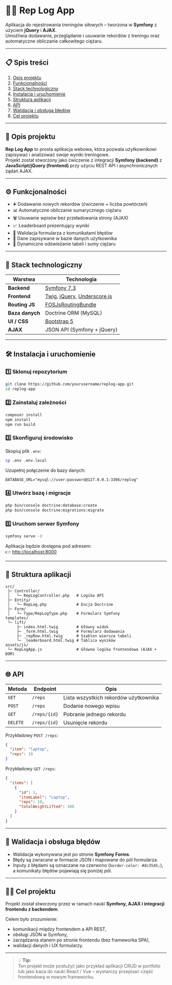 # 🏋️‍♂️ Rep Log App

Aplikacja do rejestrowania treningów siłowych – tworzona w **Symfony** z użyciem **jQuery** i **AJAX**.  
Umożliwia dodawanie, przeglądanie i usuwanie rekordów z treningu oraz automatyczne obliczanie całkowitego ciężaru.

---

## 📋 Spis treści

1. [Opis projektu](#-opis-projektu)
2. [Funkcjonalności](#-funkcjonalności)
3. [Stack technologiczny](#-stack-technologiczny)
4. [Instalacja i uruchomienie](#️-instalacja-i-uruchomienie)
5. [Struktura aplikacji](#-struktura-aplikacji)
6. [API](#-api)
7. [Walidacja i obsługa błędów](#-walidacja-i-obsługa-błędów)
8. [Cel projektu](#-autor-i-cel-projektu)


---

## 🧠 Opis projektu

**Rep Log App** to prosta aplikacja webowa, która pozwala użytkownikowi zapisywać i analizować swoje wyniki treningowe.  
Projekt został stworzony jako ćwiczenie z integracji **Symfony (backend)** z **JavaScript/jQuery (frontend)** przy użyciu REST API i asynchronicznych żądań AJAX.

---

## ⚙️ Funkcjonalności

- ➕ Dodawanie nowych rekordów (ćwiczenie + liczba powtórzeń)
- 📊 Automatyczne obliczanie sumarycznego ciężaru
- 🗑️ Usuwanie wpisów bez przeładowania strony (AJAX)
- 📈 Leaderboard prezentujący wyniki
- 🚨 Walidacja formularza z komunikatami błędów
- 💾 Dane zapisywane w bazie danych użytkownika
- 🔄 Dynamiczne odświeżanie tabeli i sumy ciężaru

---

## 🧩 Stack technologiczny

| Warstwa | Technologia                                                                                                 |
|----------|-------------------------------------------------------------------------------------------------------------|
| **Backend** | [Symfony 7.3](https://symfony.com/)                                                                        |
| **Frontend** | [Twig](https://twig.symfony.com/), [jQuery](https://jquery.com/), [Underscore.js](https://underscorejs.org/) |
| **Routing JS** | [FOSJsRoutingBundle](https://github.com/FriendsOfSymfony/FOSJsRoutingBundle)                                |
| **Baza danych** | Doctrine ORM (MySQL)                                                                   |
| **UI / CSS** | [Bootstrap 5](https://getbootstrap.com/)                                                                    |
| **AJAX** | JSON API (Symfony + jQuery)                                                                                 |

---

## 🛠️ Instalacja i uruchomienie

### 1️⃣ Sklonuj repozytorium
```bash
git clone https://github.com/yourusername/replog-app.git
cd replog-app
```

### 2️⃣ Zainstaluj zależności
```bash
composer install
npm install
npm run build
```

### 3️⃣ Skonfiguruj środowisko
Skopiuj plik `.env`:
```bash
cp .env .env.local
```

Uzupełnij połączenie do bazy danych:
```
DATABASE_URL="mysql://user:password@127.0.0.1:3306/replog"
```

### 4️⃣ Utwórz bazę i migracje
```bash
php bin/console doctrine:database:create
php bin/console doctrine:migrations:migrate
```

### 5️⃣ Uruchom serwer Symfony
```bash
symfony serve -d
```

Aplikacja będzie dostępna pod adresem:  
👉 [http://localhost:8000](http://localhost:8000)

---

## 🧱 Struktura aplikacji

```
src/
 ├─ Controller/
 │   └─ RepLogController.php   # Logika API
 ├─ Entity/
 │   └─ RepLog.php             # Encja Doctrine
 ├─ Form/
 │   └─ Type/RepLogType.php    # Formularz Symfony
templates/
 └─ lift/
     ├─ index.html.twig        # Główny widok
     ├─ _form.html.twig        # Formularz dodawania
     ├─ _repRow.html.twig      # Szablon wiersza tabeli
     └─ _leaderboard.html.twig # Tablica wyników
assets/js/
 └─ RepLogApp.js               # Główna logika frontendowa (AJAX + DOM)
```

---

## 🌐 API

| Metoda | Endpoint | Opis |
|--------|-----------|------|
| `GET` | `/reps` | Lista wszystkich rekordów użytkownika |
| `POST` | `/reps` | Dodanie nowego wpisu |
| `GET` | `/reps/{id}` | Pobranie jednego rekordu |
| `DELETE` | `/reps/{id}` | Usunięcie rekordu |

Przykładowy `POST /reps`:
```json
{
  "item": "laptop",
  "reps": 10
}
```

Przykładowy `GET /reps`:
```json
{
  "items": [
    {
      "id": 1,
      "itemLabel": "Laptop",
      "reps": 10,
      "totalWeightLifted": 300
    }
  ]
}
```

---

## 🚨 Walidacja i obsługa błędów

- Walidacja wykonywana jest po stronie **Symfony Forms**.
- Błędy są zwracane w formacie JSON i mapowane do pól formularza.
- Inputy z błędami są oznaczane na czerwono (`border-color: #dc3545;`), a komunikaty błędów pojawiają się poniżej pól.

---

## 👨‍💻 Cel projektu

Projekt został stworzony przez w ramach nauki **Symfony, AJAX i integracji frontendu z backendem**.

Celem było zrozumienie:
- komunikacji między frontendem a API REST,
- obsługi JSON w Symfony,
- zarządzania stanem po stronie frontendu (bez frameworka SPA),
- walidacji danych i UX formularzy.

---

> 💡 **Tip:**  
> Ten projekt może posłużyć jako przykład aplikacji CRUD w portfolio lub jako baza do nauki React / Vue – wystarczy przepisać część frontendową w nowym frameworku.
